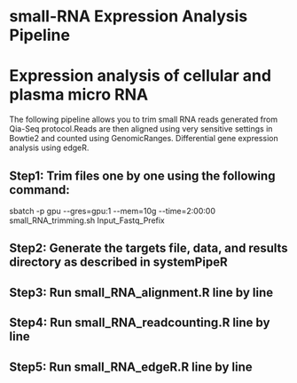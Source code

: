 
# small-RNA Expression Analysis Pipeline
# Expression analysis of cellular and plasma micro RNA
The following pipeline allows you to trim small RNA reads generated from Qia-Seq protocol.Reads are then aligned using very sensitive settings in Bowtie2 and counted using GenomicRanges. Differential gene expression analysis using edgeR.

## Step1: Trim files one by one using the following command: 
sbatch -p gpu --gres=gpu:1 --mem=10g --time=2:00:00 small_RNA_trimming.sh Input_Fastq_Prefix
## Step2: Generate the targets file, data, and results directory as described in systemPipeR
## Step3: Run small_RNA_alignment.R line by line
## Step4: Run small_RNA_readcounting.R line by line
## Step5: Run small_RNA_edgeR.R line by line
